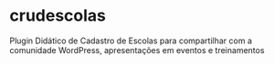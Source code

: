 # crudescolas
Plugin Didático de Cadastro de Escolas para compartilhar com a comunidade WordPress, apresentações em eventos e treinamentos
